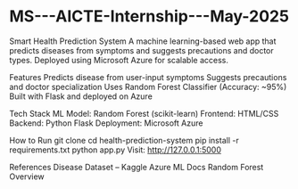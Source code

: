 # MS---AICTE-Internship---May-2025
Smart Health Prediction System
A machine learning-based web app that predicts diseases from symptoms and suggests precautions and doctor types. Deployed using Microsoft Azure for scalable access.

Features
Predicts disease from user-input symptoms
Suggests precautions and doctor specialization
Uses Random Forest Classifier (Accuracy: ~95%)
Built with Flask and deployed on Azure

Tech Stack
ML Model: Random Forest (scikit-learn)
Frontend: HTML/CSS
Backend: Python Flask
Deployment: Microsoft Azure

How to Run
git clone <repo-url>
cd health-prediction-system
pip install -r requirements.txt
python app.py
Visit: http://127.0.0.1:5000

References
Disease Dataset – Kaggle
Azure ML Docs
Random Forest Overview
